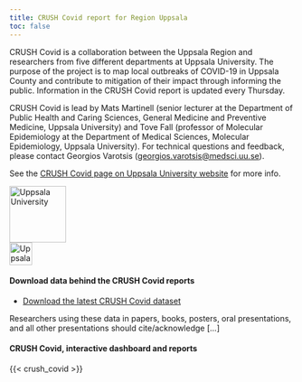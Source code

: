 ```yaml
---
title: CRUSH Covid report for Region Uppsala
toc: false
---
```


<div class="containter"><div class="row mr-2"><div class="col-lg-10"><p>CRUSH Covid is a collaboration between the Uppsala Region and researchers from five different departments at Uppsala University. The purpose of the project is to map local outbreaks of COVID-19 in Uppsala County and contribute to mitigation of their impact through informing the public. Information in the CRUSH Covid report is updated every Thursday.</p><p>CRUSH Covid is lead by Mats Martinell (senior lecturer at the Department of Public Health and Caring Sciences, General Medicine and Preventive Medicine, Uppsala University) and Tove Fall (professor of Molecular Epidemiology at the Department of Medical Sciences, Molecular Epidemiology, Uppsala University). For technical questions and feedback, please contact Georgios Varotsis (<a href="mailto:georgios.varotsis@medsci.uu.se">georgios.varotsis@medsci.uu.se</a>).</p><p>See the <a href="https://www.uu.se/forskning/projekt/crush-covid/">CRUSH Covid page on Uppsala University website</a> for more info.</p></div><div class="col-lg-2"><div class="row justify-content-center mb-2"><img src="/img/logos/uu_logo.png" alt="Uppsala University" height="100"></div>
<div class="row justify-content-center mb-2"><img src="/img/logos/regionuppsala_logo.png" alt="Uppsala University" height="40"></div></div></div></div>

#### Download data behind the CRUSH Covid reports

* [Download the latest CRUSH Covid dataset](#)

Researchers using these data in papers, books, posters, oral presentations, and all other presentations should cite/acknowledge [...]

#### CRUSH Covid, interactive dashboard and reports

{{< crush_covid >}}
